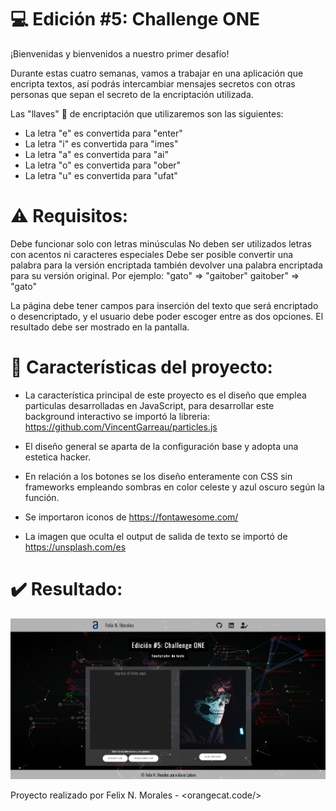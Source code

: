 # 💻 Edición #5: Challenge ONE 

¡Bienvenidas y bienvenidos a nuestro primer desafío!

Durante estas cuatro semanas, vamos a trabajar en una aplicación que encripta textos, así podrás intercambiar mensajes secretos con otras personas que sepan el secreto de la encriptación utilizada.

Las "llaves" 🔑 de encriptación que utilizaremos son las siguientes:

* La letra "e" es convertida para "enter"
* La letra "i" es convertida para "imes"
* La letra "a" es convertida para "ai"
* La letra "o" es convertida para "ober"
* La letra "u" es convertida para "ufat"

# ⚠️ Requisitos:

Debe funcionar solo con letras minúsculas
No deben ser utilizados letras con acentos ni caracteres especiales
Debe ser posible convertir una palabra para la versión encriptada también devolver una palabra encriptada para su versión original.
Por ejemplo:
"gato" => "gaitober"
gaitober" => "gato"

La página debe tener campos para
inserción del texto que será encriptado o desencriptado, y el usuario debe poder escoger entre as dos opciones.
El resultado debe ser mostrado en la pantalla.

# 🔨 Características del proyecto:
* La característica principal de este proyecto es el diseño que emplea particulas desarrolladas en JavaScript, para desarrollar este background interactivo se importó la libreria: https://github.com/VincentGarreau/particles.js 

* El diseño general se aparta de la configuración base y adopta una estetica hacker.

* En relación a los botones se los diseño enteramente con CSS sin frameworks empleando sombras en color celeste y azul oscuro según la función.

* Se importaron iconos de https://fontawesome.com/

* La imagen que oculta el output de salida de texto se importó de https://unsplash.com/es

# ✔️ Resultado:
![Encriptador](/imagenes/Resultado.png)

Proyecto realizado por Felix N. Morales - <orangecat.code/>